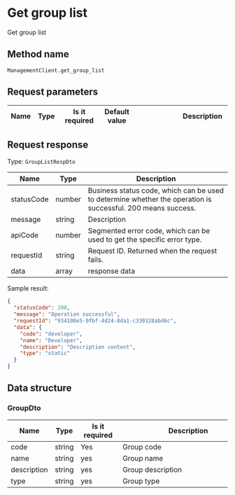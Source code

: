 # Get group list

<!--
Warning ⚠️:
Do not modify this document directly,
https://github.com/Authing/authing-docs-factory
Use this project to generate
-->

<LastUpdated />

Get group list

## Method name

`ManagementClient.get_group_list`

## Request parameters

| Name | Type | <div style="width:80px">Is it required</div> | <div style="width:60px">Default value</div> | <div style="width:300px">Description</div> | <div style="width:200px">Sample value</div> |
| ---- | ---- | -------------------------------------------- | ------------------------------------------- | ------------------------------------------ | ------------------------------------------- |

## Request response

Type: `GroupListRespDto`

| Name       | Type   | Description                                                                                                  |
| ---------- | ------ | ------------------------------------------------------------------------------------------------------------ |
| statusCode | number | Business status code, which can be used to determine whether the operation is successful. 200 means success. |
| message    | string | Description                                                                                                  |
| apiCode    | number | Segmented error code, which can be used to get the specific error type.                                      |
| requestId  | string | Request ID. Returned when the request fails.                                                                 |
| data       | array  | response data                                                                                                |

Sample result:

```json
{
  "statusCode": 200,
  "message": "Operation successful",
  "requestId": "934108e5-9fbf-4d24-8da1-c330328abd6c",
  "data": {
    "code": "developer",
    "name": "Developer",
    "description": "Description content",
    "type": "static"
  }
}
```

## Data structure

### <a id="GroupDto"></a> GroupDto

| Name        | Type   | <div style="width:80px">Is it required</div> | <div style="width:300px">Description</div> | <div style="width:200px">Sample value</div> |
| ----------- | ------ | -------------------------------------------- | ------------------------------------------ | ------------------------------------------- |
| code        | string | Yes                                          | Group code                                 | `developer`                                 |
| name        | string | yes                                          | Group name                                 | `developer`                                 |
| description | string | yes                                          | Group description                          | `description`                               |
| type        | string | yes                                          | Group type                                 | `static`                                    |
